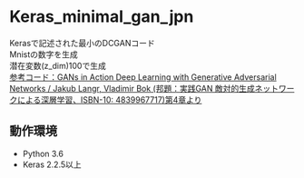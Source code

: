 # Keras_minimal_gan_jpn
Kerasで記述された最小のDCGANコード<br />
Mnistの数字を生成<br />
潜在変数(z_dim)100で生成<br />
[参考コード：GANs in Action Deep Learning with Generative Adversarial Networks / Jakub Langr, Vladimir Bok
(邦題：実践GAN 敵対的生成ネットワークによる深層学習、ISBN-10: 4839967717)第4章より](https://github.com/GANs-in-Action/gans-in-action/blob/master/chapter-4/Chapter_4_DCGAN.ipynb)

## 動作環境
- Python 3.6
- Keras 2.2.5以上

